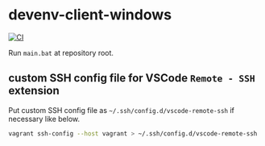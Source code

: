 # devenv-client-windows

[![CI](https://github.com/km45/devenv-client-windows/actions/workflows/ci.yml/badge.svg)](https://github.com/km45/devenv-client-windows/actions/workflows/ci.yml)

Run `main.bat` at repository root.

## custom SSH config file for VSCode `Remote - SSH` extension

Put custom SSH config file as `~/.ssh/config.d/vscode-remote-ssh` if necessary like below.

```sh
vagrant ssh-config --host vagrant > ~/.ssh/config.d/vscode-remote-ssh
```
